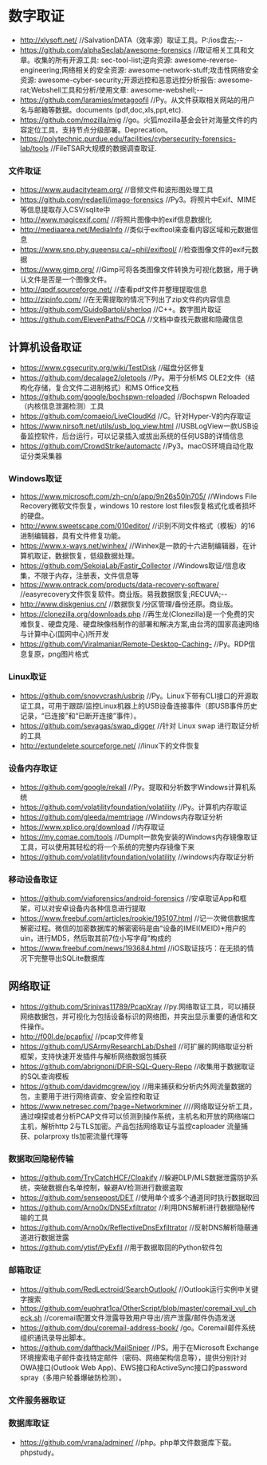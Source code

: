 # 数字取证
- http://xlysoft.net/    //SalvationDATA（效率源）取证工具。P:/ios盘古;--
- https://github.com/alphaSeclab/awesome-forensics    //取证相关工具和文章。收集的所有开源工具: sec-tool-list;逆向资源: awesome-reverse-engineering;网络相关的安全资源: awesome-network-stuff;攻击性网络安全资源: awesome-cyber-security;开源远控和恶意远控分析报告: awesome-rat;Webshell工具和分析/使用文章: awesome-webshell;--
- https://github.com/laramies/metagoofil    //Py。从文件获取相关网站的用户名与邮箱等数据。documents (pdf,doc,xls,ppt,etc).
- https://github.com/mozilla/mig    //go。火狐mozilla基金会针对海量文件的内容定位工具，支持节点分级部署。Deprecation。
- https://polytechnic.purdue.edu/facilities/cybersecurity-forensics-lab/tools    //FileTSAR大规模的数据调查取证.
### 文件取证
- https://www.audacityteam.org/    //音频文件和波形图处理工具
- https://github.com/redaelli/imago-forensics    //Py3。将照片中Exif、MIME等信息提取存入CSV/sqlite中
- http://www.magicexif.com/    //将照片图像中的exif信息数据化
- http://mediaarea.net/MediaInfo    //类似于exiftool来查看内容区域和元数据信息
- https://www.sno.phy.queensu.ca/~phil/exiftool/    //检查图像文件的exif元数据
- https://www.gimp.org/    //Gimp可将各类图像文件转换为可视化数据，用于确认文件是否是一个图像文件。
- http://qpdf.sourceforge.net/    //查看pdf文件并整理提取信息
- http://zipinfo.com/    //在无需提取的情况下列出了zip文件的内容信息
- https://github.com/GuidoBartoli/sherloq    //C++。数字图片取证
- https://github.com/ElevenPaths/FOCA    //文档中查找元数据和隐藏信息
## 计算机设备取证
- https://www.cgsecurity.org/wiki/TestDisk    //磁盘分区修复
- https://github.com/decalage2/oletools    //Py。用于分析MS OLE2文件（结构化存储，复合文件二进制格式）和MS Office文档
- https://github.com/google/bochspwn-reloaded    //Bochspwn Reloaded（内核信息泄漏检测）工具
- https://github.com/comaeio/LiveCloudKd    //C。针对Hyper-V的内存取证
- https://www.nirsoft.net/utils/usb_log_view.html    //USBLogView一款USB设备监控软件，后台运行，可以记录插入或拔出系统的任何USB的详情信息
- https://github.com/CrowdStrike/automactc    //Py3。macOS环境自动化取证分类采集器
### Windows取证
- https://www.microsoft.com/zh-cn/p/app/9n26s50ln705/    //Windows File Recovery微软文件恢复，windows 10 restore lost files恢复格式化或者损坏的硬盘。
- http://www.sweetscape.com/010editor/    //识别不同文件格式（模板）的16进制编辑器，具有文件修复功能。
- https://www.x-ways.net/winhex/    //Winhex是一款的十六进制编辑器，在计算机取证，数据恢复，低级数据处理。
- https://github.com/SekoiaLab/Fastir_Collector    //Windows取证/信息收集，不限于内存，注册表，文件信息等
- https://www.ontrack.com/products/data-recovery-software/    //easyrecovery文件恢复软件。商业版。易我数据恢复;RECUVA;--
- http://www.diskgenius.cn/    //数据恢复/分区管理/备份还原。商业版。
- https://clonezilla.org/downloads.php    //再生龙(Clonezilla)是一个免费的灾难恢复、硬盘克隆、硬盘映像档制作的部署和解决方案,由台湾的国家高速网络与计算中心(国网中心)所开发
- https://github.com/Viralmaniar/Remote-Desktop-Caching-    //Py。RDP信息复原，png图片格式
### Linux取证
- https://github.com/snovvcrash/usbrip    //Py。Linux下带有CLI接口的开源取证工具，可用于跟踪/监控Linux机器上的USB设备连接事件（即USB事件历史记录，“已连接”和“已断开连接”事件）。
- https://github.com/sevagas/swap_digger    //针对 Linux swap 进行取证分析的工具
- http://extundelete.sourceforge.net/    //linux下的文件恢复
### 设备内存取证
- https://github.com/google/rekall    //Py。提取和分析数字Windows计算机系统
- https://github.com/volatilityfoundation/volatility    //Py。计算机内存取证
- https://github.com/gleeda/memtriage    //Windows内存取证分析
- https://www.xplico.org/download    //内存取证
- https://my.comae.com/tools    //DumpIt一款免安装的Windows内存镜像取证工具，可以使用其轻松的将一个系统的完整内存镜像下来
- https://github.com/volatilityfoundation/volatility    //windows内存取证分析
### 移动设备取证
- https://github.com/viaforensics/android-forensics    //安卓取证App和框架，可以对安卓设备内各种信息进行提取
- https://www.freebuf.com/articles/rookie/195107.html    //记一次微信数据库解密过程。微信的加密数据库的解密密码是由“设备的IMEI(MEID)+用户的uin，进行MD5，然后取其前7位小写字母”构成的
- https://www.freebuf.com/news/193684.html    //iOS取证技巧：在无损的情况下完整导出SQLite数据库
## 网络取证
- https://github.com/Srinivas11789/PcapXray    //py.网络取证工具，可以捕获网络数据包，并可视化为包括设备标识的网络图，并突出显示重要的通信和文件操作。
- http://f00l.de/pcapfix/    //pcap文件修复
- https://github.com/USArmyResearchLab/Dshell    //可扩展的网络取证分析框架，支持快速开发插件与解析网络数据包捕获
- https://github.com/abrignoni/DFIR-SQL-Query-Repo    //收集用于数据取证的SQL查询模板
- https://github.com/davidmcgrew/joy    //用来捕获和分析内外网流量数据的包，主要用于进行网络调查、安全监控和取证
- https://www.netresec.com/?page=Networkminer    ////网络取证分析工具，通过嗅探或者分析PCAP文件可以侦测到操作系统，主机名和开放的网络端口主机，解析http 2与TLS加密。产品包括网络取证与监控caploader 流量捕获、polarproxy tls加密流量代理等
### 数据取回隐秘传输
- https://github.com/TryCatchHCF/Cloakify    //躲避DLP/MLS数据泄露防护系统，突破数据白名单控制，躲避AV检测进行数据盗取
- https://github.com/sensepost/DET    //使用单个或多个通道同时执行数据取回
- https://github.com/Arno0x/DNSExfiltrator    //利用DNS解析进行数据隐秘传输的工具
- https://github.com/Arno0x/ReflectiveDnsExfiltrator    //反射DNS解析隐蔽通道进行数据泄露
- https://github.com/ytisf/PyExfil    //用于数据取回的Python软件包
### 邮箱取证
- https://github.com/RedLectroid/SearchOutlook/    //Outlook运行实例中关键字搜索
- https://github.com/euphrat1ca/OtherScript/blob/master/coremail_vul_check.sh    //coremail配置文件泄露导致用户导出/资产泄露/邮件伪造发送
- https://github.com/dpu/coremail-address-book/    /go。Coremail邮件系统组织通讯录导出脚本。
- https://github.com/dafthack/MailSniper    //PS。用于在Microsoft Exchange环境搜索电子邮件查找特定邮件（密码、网络架构信息等），提供分别针对OWA接口(Outlook Web App)、EWS接口和ActiveSync接口的password spray（多用户轮番爆破防检测）。
### 文件服务器取证
### 数据库取证
- https://github.com/vrana/adminer/    //php。php单文件数据库下载。phpstudy。